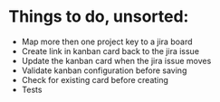 # Things to do, unsorted:

- Map more then one project key to a jira board
- Create link in kanban card back to the jira issue
- Update the kanban card when the jira issue moves
- Validate kanban configuration before saving
- Check for existing card before creating
- Tests
